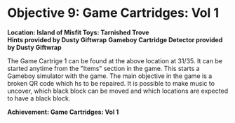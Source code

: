 # Objective 9: Game Cartridges: Vol 1
**Location: Island of Misfit Toys: Tarnished Trove**  
**Hints provided by Dusty Giftwrap**
**Gameboy Cartridge Detector provided by Dusty Giftwrap**

The Game Cartrige 1 can be found at the above location at 31/35.
It can be started anytime from the "Items" section in the game.
This starts a Gameboy simulator with the game.
The main objective in the game is a broken QR code which hs to be repaired.
It is possible to make music to uncover, which black block can be moved and which locations are expected to have a black block.

**Achievement: Game Cartridges: Vol 1**
<!--stackedit_data:
eyJoaXN0b3J5IjpbODk2NTQ1MjMxLC0yMDEwMTkyNjNdfQ==
-->